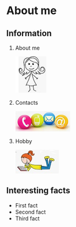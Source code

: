 # About me

## Information

1. About me 
   
   ![Foto](Img/Girl.jpg)
   
2. Contacts
   
   ![Contacts](Img/Contacts.jpg)
   
3. Hobby
   
   ![Hobby](Img/Hobby.jpg)

## Interesting facts

- First fact
- Second fact
- Third fact